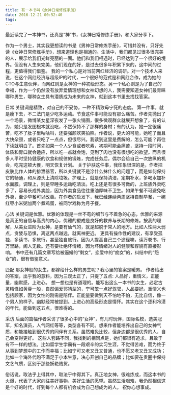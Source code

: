 ```yaml
---
title: 有一本书叫《女神日常修炼手册》
date: 2016-12-21 00:52:40
tags:
---
```


最近读完了一本神书，还真是“神”书，《女神日常修炼手册》，和大家分享下。

作为一个男士，其实我更想读的书是《男神日常修炼手册》，可惜并没有，只好先读《女神日常修炼手册》，想来道理也是相通的。生活中，我们都见过很多很完美的人，展示给我们光鲜亮丽的一面。他们和我们相遇时，已经达到了一个很好的境界。但没有人生来完美，他们现在的好，是过去很多年积累下来的，这中间的过程，更值得我们借鉴。
我的一个私心是对当前网红经济的调研。对一个技术人来说，在这个网红经济与超级IP的时代，一个很好的范式是和网红合作，成为她的CTO与生意伙伴，而网红则是女神的一种初级形态。另一个私心则是为了自己的幸福，作为一个仍然没有放弃爱情理想和女神幻想的人，我需要知道女神们最青睐哪种男生，哪种女生具有潜质成为未来的女神，就到这本书里去找找答案。

日常
关键词是精致，对自己的不妥协，一种不精致毋宁死的态度。
第一件事，就是瘦下去，不二法门是少吃多运动。节食这件事可能没有那么痛苦。作者先抛出了一个场景，微博某女星深夜发了一张火锅图，很多微观群众就展开想象了，有的认为，她只是发图根本就没吃，不然保持不了那样的身材；有的认为，她一定很痛苦，吃不了肚子里咕咕叫，还要强颜欢笑拍照。作者说，更大的可能，她吃了而且大快朵颐，或者只吃了一点点，但很尽兴。我读到这里是费解的，怎么可能？再往下读就明白了。首先如果一个人少食或者吃素，初期可能会痛苦，坚持一段时间，体质和胃口就会适应，所以吃一点就会饱，见到了肉也没有很想吃的欲望。而且很多人平时坚持健康的饮食和规律的锻炼，完成任务后，偶尔会给自己一次放纵的机会，吃完这顿大餐，明天恢复计划。
关于护肤这件事，我印象很深的是，作者把皮肤比作人体的排泄器官，所以关键就不是涂什么抹什么的问题了，而是如何保持它的畅通，和从源头上清除垃圾。护理上，就是保持清洁，定期补水，多喝水加补水面膜。调理上，则是早睡多运动吃清淡。吃上还是有很多可做的，上班族外卖吃多了，容易长成外卖脸，因为外卖食品往往重油厚味不卫生。如果午餐不可避免吃外卖，至少早餐可以改善。在作者的启发下，我已经连续两周坚持自制早餐，一碗红枣小米粥加两个煮鸡蛋，被同学戏称为月子餐。

心法
关键词是优雅。优雅的体现是一丝不苟的细节与不着急的心态，优雅的来源是真正的自信与高贵的内心，优雅的塑成是良好的教养与长期的修炼。按我的理解，从美女进阶为女神，是要有仙气的，就是超脱于常人的地方。比如人性两大弱点，贪婪与恐惧，离这两点越远，就离神更近。
更具有操作性的建议，有享受孤独，多读书，多旅行，甚至独自旅行。因为人提高自己三个途径嘛，读万卷书，行万里路，阅人无数。还有要杜绝坏情绪，因为坏情绪对人的健康和容貌有直接影响。
书中还有几篇文章写给被逼婚的“剩女”，恋爱中的“痴女”的，纠结中的“怨女”的，很有借鉴意义。


匹配
那女神般的女生，都嫁给什么样的男生呢？我心里的答案是暖男。
作者给出的答案，出乎我的意料，因为三观太正了，只提了五点: 人品好，重情义，正能量，幽默感，上进心。
想一想也是有道理的。能写出这么一本书的女生，必定古灵精怪如黄蓉一般，自然偏爱郭靖型的，宁可笨一点好驾驭，人品要好。重情义也包括顾家，因为女性的刚需是陪伴。正能量要做到天不怕地不怕，无比自信，像一个男人的样子。幽默经常被提到。上进心的高级形态是情怀。其实在这个逐利冷漠的年代，能做到这五点，很难得的。

采访
后面的篇幅作者采访了很多心中的“女神”，有儿时玩伴，国际名模，选美冠军，知名演员，人气网红等等，类型各有不同。想来作者能培养出自己的女神气质，和能接触到很优秀的同伴有关系。虽然难免比较，但身边都是很优秀的人，自己会变得更好。
这些人套路不同，我找到的相同点是，她们都很有追求，且敢于有不一样的想法。比如留学生学霸有一段艰辛的实习生涯，不觉得苦难，而为终于从事到梦想中的工作而幸福；比如宁可又老又丑又普通，也不愿又老又丑又成功；比如一个海外代购不满足于小本生意，决心开创自己的品牌；比如要在贵圈中保持文艺气质，区别于那些妖艳贱货。


俗话说，取法乎上得其中，取法乎中得其下。真正地女神，很难炼成，而这本书的火爆，代表了大家向往美好事物，美好生活的愿望。虽然生活艰难，我仍然相信这是个好的时代，好到每个人都有机会成为自己想成为的人。
祝你心想事成。